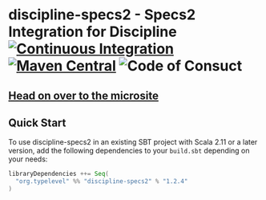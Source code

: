 # discipline-specs2 - Specs2 Integration for Discipline [![Continuous Integration](https://github.com/typelevel/discipline-specs2/actions/workflows/ci.yml/badge.svg)](https://github.com/typelevel/discipline-specs2/actions/workflows/ci.yml) [![Maven Central](https://maven-badges.herokuapp.com/maven-central/org.typelevel/discipline-specs2_2.12/badge.svg)](https://maven-badges.herokuapp.com/maven-central/org.typelevel/discipline-specs2_2.12) ![Code of Consuct](https://img.shields.io/badge/Code%20of%20Conduct-Scala-blue.svg)

## [Head on over to the microsite](https://typelevel.org/discipline-specs2)

## Quick Start

To use discipline-specs2 in an existing SBT project with Scala 2.11 or a later version, add the following dependencies to your
`build.sbt` depending on your needs:

```scala
libraryDependencies ++= Seq(
  "org.typelevel" %% "discipline-specs2" % "1.2.4"
)
```
